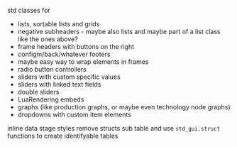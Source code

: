 
std classes for
- lists, sortable lists and grids
- negative subheaders - maybe also lists and maybe part of a list class like the ones above?
- frame headers with buttons on the right
- configm/back/whatever footers
- maybe easy way to wrap elements in frames
- radio button controllers
- sliders with custom specific values
- sliders with linked text fields
- double sliders
- LuaRendering embeds
- graphs (like production graphs, or maybe even technology node graphs)
- dropdowns with custom item elements

inline data stage styles
remove structs sub table and use `std_gui.struct` functions to create identifyable tables
